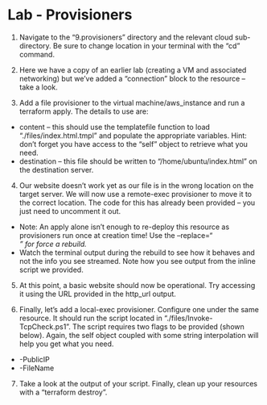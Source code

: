# Lab - Provisioners

1. Navigate to the “9.provisioners” directory and the relevant cloud sub-directory. Be sure to change location in your terminal with the “cd” command.

2. Here we have a copy of an earlier lab (creating a VM and associated networking) but we’ve added a “connection” block to the resource – take a look.

3. Add a file provisioner to the virtual machine/aws_instance and run a terraform apply. The details to use are:
  * content – this should use the templatefile function to load “./files/index.html.tmpl” and populate the appropriate variables. Hint: don’t forget you have access to the “self” object to retrieve what you need.
  * destination – this file should be written to “/home/ubuntu/index.html” on the destination server.

4. Our website doesn’t work yet as our file is in the wrong location on the target server. We will now use a remote-exec provisioner to move it to the correct location. The code for this has already been provided – you just need to uncomment it out.
  * Note: An apply alone isn’t enough to re-deploy this resource as provisioners run once at creation time! Use the –replace=“<address>” for force a rebuild.
  * Watch the terminal output during the rebuild to see how it behaves and not the info you see streamed. Note how you see output from the inline script we provided.

5. At this point, a basic website should now be operational. Try accessing it using the URL provided in the http_url output.

6. Finally, let’s add a local-exec provisioner. Configure one under the same resource. It should run the script located in “./files/Invoke-TcpCheck.ps1”. The script requires two flags to be provided (shown below). Again, the self object coupled with some string interpolation will help you get what you need.
  * -PublicIP
  * -FileName

7. Take a look at the output of your script. Finally, clean up your resources with a “terraform destroy”.
